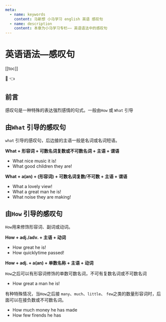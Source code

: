 ```yaml
---
meta:
  - name: keywords
    content: 马新想 小马学习 english 英语 感叹句
  - name: description
    content: 本章为小马学习专栏—— 英语语法中的感叹句
---
```


# 英语语法—感叹句

[[toc]]

:horse: 👈

<EnTool :isReadTool="false"/>

## 前言

感叹句是一种特殊的表达强烈感情的句式。一般由`How` 或 `What` 引导


## 由`What` 引导的感叹句

`what` 引导的感叹句，后边接的主语一般是名词或名词短语。

**What + 形容词 + 可数名词复数或不可数名词 + 主语 + 谓语**

- <En msg="多么动听的音乐呀！" :enType="2">What nice music it is!</En>
- <En msg="他们是多么好的孩子呀" :enType="2">What good children they are!</En>

**What + a(an) + (形容词)  + 可数名词复数/不可数 + 主语 + 谓语**


- <En msg="多美妙的景色呀" :enType="2">What a lovely view!</En>
- <En msg="他是个多伟大的人呀" :enType="2">What a great man he is!</En>
- <En msg="他们发的多吵的噪音呀！(noise名词噪音)" :enType="2">What noise they are making!</En>



## 由`How` 引导的感叹句

`How`用来修饰形容词、副词或动词。

**How + adj./adv. + 主语 + 动词**


- <En msg="他真了不起！" :enType="2">How great he is!</En>
- <En msg=" 时间过的真快呀！(quickly 副词)" read="/ˈk wɪklɪ/" :enType="2">How quicklytime passed!</En>



**How + adj. + a(an) + 单数名称 + 主语 + 动词**

`How`之后可以有形容词修饰的单数可数名词，不可有复数名词或不可数名词

- <En msg="他是个多伟大的人呀" :enType="2">How great a man he is!</En>

有种特殊情况，当`How`之后接 `many`、`much`、`little`、 `few`之类的数量形容词时，后面可以在接负数或不可数名词。

- <En msg=" 他赚了那么多钱！" :enType="2">How much money he has made</En>
- <En msg="他朋友真少！" :enType="2">How few firends he has</En>






